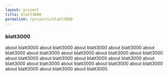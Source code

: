 ```yaml
---
layout: project
title: blatt3000
permalink: /projects/blatt3000
---
```


### blatt3000
about blatt3000 about blatt3000 about blatt3000 about blatt3000 about blatt3000 about blatt3000 about blatt3000 about blatt3000 about blatt3000 about blatt3000 about blatt3000 about blatt3000 about blatt3000 about blatt3000 about blatt3000 about blatt3000 about blatt3000 about blatt3000 about blatt3000 about blatt3000 about blatt3000.